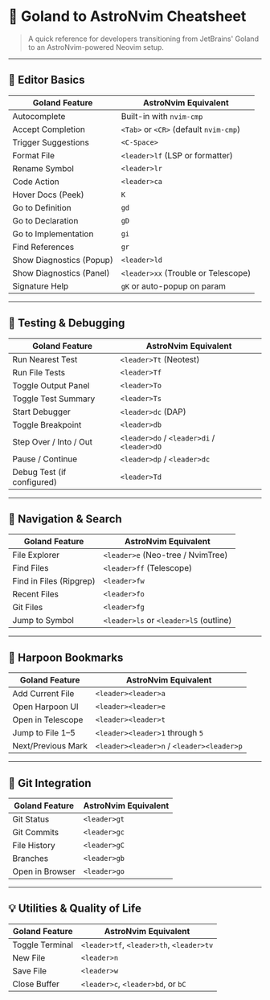 # 🧠 Goland to AstroNvim Cheatsheet

> A quick reference for developers transitioning from JetBrains' Goland to an AstroNvim-powered Neovim setup.

---

## 📄 Editor Basics

| Goland Feature            | AstroNvim Equivalent                         |
|---------------------------|-----------------------------------------------|
| Autocomplete              | Built-in with `nvim-cmp`                     |
| Accept Completion         | `<Tab>` or `<CR>` (default `nvim-cmp`)      |
| Trigger Suggestions       | `<C-Space>`                                  |
| Format File               | `<leader>lf` (LSP or formatter)              |
| Rename Symbol             | `<leader>lr`                                 |
| Code Action               | `<leader>ca`                                 |
| Hover Docs (Peek)         | `K`                                          |
| Go to Definition          | `gd`                                         |
| Go to Declaration         | `gD`                                         |
| Go to Implementation      | `gi`                                         |
| Find References           | `gr`                                         |
| Show Diagnostics (Popup)  | `<leader>ld`                                 |
| Show Diagnostics (Panel)  | `<leader>xx` (Trouble or Telescope)          |
| Signature Help            | `gK` or auto-popup on param                  |

---

## 🧪 Testing & Debugging

| Goland Feature            | AstroNvim Equivalent                         |
|---------------------------|-----------------------------------------------|
| Run Nearest Test          | `<leader>Tt` (Neotest)                        |
| Run File Tests            | `<leader>Tf`                                  |
| Toggle Output Panel       | `<leader>To`                                  |
| Toggle Test Summary       | `<leader>Ts`                                  |
| Start Debugger            | `<leader>dc` (DAP)                            |
| Toggle Breakpoint         | `<leader>db`                                  |
| Step Over / Into / Out    | `<leader>do` / `<leader>di` / `<leader>dO`   |
| Pause / Continue          | `<leader>dp` / `<leader>dc`                  |
| Debug Test (if configured)| `<leader>Td`                                  |

---

## 🔭 Navigation & Search

| Goland Feature            | AstroNvim Equivalent                         |
|---------------------------|-----------------------------------------------|
| File Explorer             | `<leader>e` (Neo-tree / NvimTree)            |
| Find Files                | `<leader>ff` (Telescope)                     |
| Find in Files (Ripgrep)   | `<leader>fw`                                 |
| Recent Files              | `<leader>fo`                                 |
| Git Files                 | `<leader>fg`                                 |
| Jump to Symbol            | `<leader>ls` or `<leader>lS` (outline)       |

---

## 🚀 Harpoon Bookmarks

| Goland Feature            | AstroNvim Equivalent                         |
|---------------------------|-----------------------------------------------|
| Add Current File          | `<leader><leader>a`                           |
| Open Harpoon UI           | `<leader><leader>e`                           |
| Open in Telescope         | `<leader><leader>t`                           |
| Jump to File 1–5          | `<leader><leader>1` through `5`              |
| Next/Previous Mark        | `<leader><leader>n` / `<leader><leader>p`    |

---

## 🔧 Git Integration

| Goland Feature            | AstroNvim Equivalent                         |
|---------------------------|-----------------------------------------------|
| Git Status                | `<leader>gt`                                  |
| Git Commits               | `<leader>gc`                                  |
| File History              | `<leader>gC`                                  |
| Branches                  | `<leader>gb`                                  |
| Open in Browser           | `<leader>go`                                  |

---

## 💡 Utilities & Quality of Life

| Goland Feature            | AstroNvim Equivalent                         |
|---------------------------|-----------------------------------------------|
| Toggle Terminal           | `<leader>tf`, `<leader>th`, `<leader>tv`     |
| New File                  | `<leader>n`                                   |
| Save File                 | `<leader>w`                                   |
| Close Buffer              | `<leader>c`, `<leader>bd`, or `bC`            |

